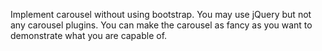Implement carousel without using bootstrap. You may use jQuery but not any carousel plugins. You can make the carousel as fancy as you want to demonstrate what you are capable of.
